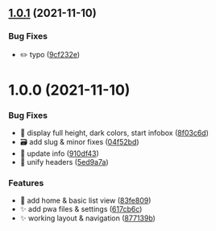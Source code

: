 ## [1.0.1](https://github.com/BunnyTheLifeguard/histamin-ampel/compare/v1.0.0...v1.0.1) (2021-11-10)


### Bug Fixes

* :pencil2: typo ([9cf232e](https://github.com/BunnyTheLifeguard/histamin-ampel/commit/9cf232e7d8bd7473a5eeb5e44180657c894ad35a))

# 1.0.0 (2021-11-10)


### Bug Fixes

* :bug: display full height, dark colors, start infobox ([8f03c6d](https://github.com/BunnyTheLifeguard/histamin-ampel/commit/8f03c6ddbd35657bc6051a34789dd37e90b8f80b))
* :card_file_box: add slug & minor fixes ([04f52bd](https://github.com/BunnyTheLifeguard/histamin-ampel/commit/04f52bd6e14e720be89d1a7e0cd37ad78e9df0ec))
* :children_crossing: update info ([910df43](https://github.com/BunnyTheLifeguard/histamin-ampel/commit/910df4334a085a26a0e14e6ba698ab28985ba2e9))
* :lipstick: unify headers ([5ed9a7a](https://github.com/BunnyTheLifeguard/histamin-ampel/commit/5ed9a7a18410b481814875d4fd744faca11a9a00))


### Features

* :construction: add home & basic list view ([83fe809](https://github.com/BunnyTheLifeguard/histamin-ampel/commit/83fe80918023a4ecffa287ab4091b8ca83399750))
* :sparkles: add pwa files & settings ([617cb6c](https://github.com/BunnyTheLifeguard/histamin-ampel/commit/617cb6c1a05a4d5c9d520d807ed0a7284319845f))
* :sparkles: working layout & navigation ([877139b](https://github.com/BunnyTheLifeguard/histamin-ampel/commit/877139b993c882b472fe6a67615f48f84e8d1c73))
